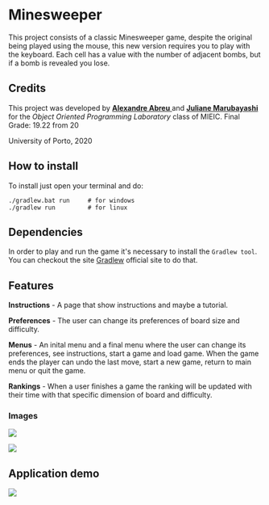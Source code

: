 

# Minesweeper 

This project consists of a classic Minesweeper game, despite the original being played using the mouse, this new version requires you to play with the keyboard. Each cell has a value with the number of adjacent bombs, but if a bomb is revealed you lose.

## Credits
This project was developed by 
[__Alexandre Abreu__ ](https://github.com/a3brx) and [__Juliane Marubayashi__ ](https://github.com/jumaruba) for the _Object Oriented Programming Laboratory_ class of MIEIC. 
Final Grade: 19.22 from 20  
  
University of Porto, 2020

## How to install 

To install just open your terminal and do: 
```
./gradlew.bat run     # for windows  
./gradlew run         # for linux
```

## Dependencies 
In order to play and run the game it's necessary to install the `Gradlew tool`.  
You can checkout the site [Gradlew](https://gradle.org/install/) official site to do that. 

## Features 
**Instructions** - A page that show instructions and maybe a tutorial.

**Preferences** - The user can change its preferences of board size and difficulty.

**Menus** - An inital menu and a final menu where the user can change its preferences, see instructions, start a game and load game. When the game ends the player can undo the last move, start a new game, return to main menu or quit the game.

**Rankings** - When a user finishes a game the ranking will be updated with their time with that specific dimension of board and difficulty.

### Images
![](https://i.imgur.com/h4gr9DB.png)  

![](https://i.imgur.com/NtOUsaM.png)  

## Application demo
![](/docs/app-demo.gif)  


